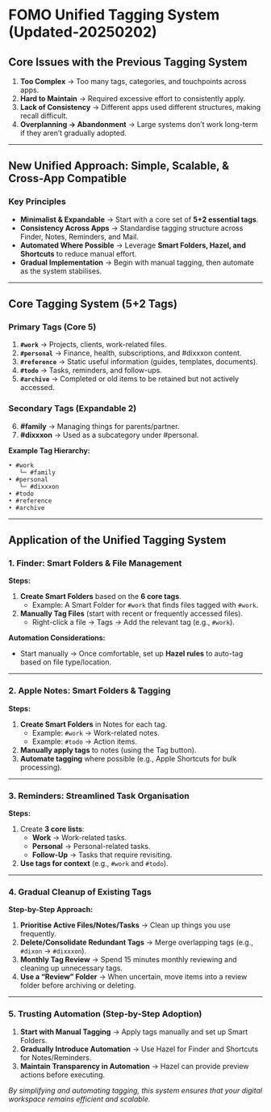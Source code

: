 # **FOMO Unified Tagging System (Updated-20250202)**

## **Core Issues with the Previous Tagging System**
1. **Too Complex** → Too many tags, categories, and touchpoints across apps.
2. **Hard to Maintain** → Required excessive effort to consistently apply.
3. **Lack of Consistency** → Different apps used different structures, making recall difficult.
4. **Overplanning → Abandonment** → Large systems don’t work long-term if they aren’t gradually adopted.

---

## **New Unified Approach: Simple, Scalable, & Cross-App Compatible**
### **Key Principles**
- **Minimalist & Expandable** → Start with a core set of **5+2 essential tags**.
- **Consistency Across Apps** → Standardise tagging structure across Finder, Notes, Reminders, and Mail.
- **Automated Where Possible** → Leverage **Smart Folders, Hazel, and Shortcuts** to reduce manual effort.
- **Gradual Implementation** → Begin with manual tagging, then automate as the system stabilises.

---

## **Core Tagging System (5+2 Tags)**
### **Primary Tags (Core 5)**
1. **`#work`** → Projects, clients, work-related files.
2. **`#personal`** → Finance, health, subscriptions, and #dixxxon content.
3. **`#reference`** → Static useful information (guides, templates, documents).
4. **`#todo`** → Tasks, reminders, and follow-ups.
5. **`#archive`** → Completed or old items to be retained but not actively accessed.

### **Secondary Tags (Expandable 2)**
6. **#family** → Managing things for parents/partner.
7. **#dixxxon** → Used as a subcategory under #personal.

**Example Tag Hierarchy:**
```
• #work
   └─ #family
• #personal
   └─ #dixxxon
• #todo
• #reference
• #archive
```

---

## **Application of the Unified Tagging System**

### **1. Finder: Smart Folders & File Management**
**Steps:**
1. **Create Smart Folders** based on the **6 core tags**.
   - Example: A Smart Folder for `#work` that finds files tagged with `#work`.
2. **Manually Tag Files** (start with recent or frequently accessed files).
   - Right-click a file → Tags → Add the relevant tag (e.g., `#work`).

**Automation Considerations:**
- Start manually → Once comfortable, set up **Hazel rules** to auto-tag based on file type/location.

---

### **2. Apple Notes: Smart Folders & Tagging**
**Steps:**
1. **Create Smart Folders** in Notes for each tag.
   - Example: `#work` → Work-related notes.
   - Example: `#todo` → Action items.
2. **Manually apply tags** to notes (using the Tag button).
3. **Automate tagging** where possible (e.g., Apple Shortcuts for bulk processing).

---

### **3. Reminders: Streamlined Task Organisation**
**Steps:**
1. Create **3 core lists**:
   - **Work** → Work-related tasks.
   - **Personal** → Personal-related tasks.
   - **Follow-Up** → Tasks that require revisiting.
2. **Use tags for context** (e.g., `#work` and `#todo`).

---

### **4. Gradual Cleanup of Existing Tags**
**Step-by-Step Approach:**
1. **Prioritise Active Files/Notes/Tasks** → Clean up things you use frequently.
2. **Delete/Consolidate Redundant Tags** → Merge overlapping tags (e.g., `#dixon` → `#dixxxon`).
3. **Monthly Tag Review** → Spend 15 minutes monthly reviewing and cleaning up unnecessary tags.
4. **Use a “Review” Folder** → When uncertain, move items into a review folder before archiving or deleting.

---

### **5. Trusting Automation (Step-by-Step Adoption)**
1. **Start with Manual Tagging** → Apply tags manually and set up Smart Folders.
2. **Gradually Introduce Automation** → Use Hazel for Finder and Shortcuts for Notes/Reminders.
3. **Maintain Transparency in Automation** → Hazel can provide preview actions before executing.

*By simplifying and automating tagging, this system ensures that your digital workspace remains efficient and scalable.*
